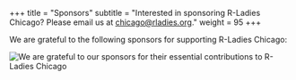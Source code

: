 +++
title = "Sponsors"
subtitle = "Interested in sponsoring R-Ladies Chicago? Please email us at [chicago@rladies.org](mailto:chicago@rladies.org)."
weight = 95
+++

We are grateful to the following sponsors for supporting R-Ladies Chicago: 
  
![We are grateful to our sponsors for their essential contributions to R-Ladies Chicago](/img/rladies_sponsors_v3.jpg)  


  
  